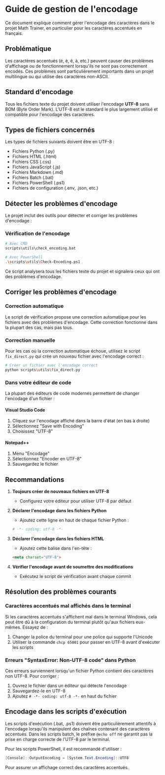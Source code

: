 # Guide de gestion de l'encodage

Ce document explique comment gérer l'encodage des caractères dans le projet Math Trainer, en particulier pour les caractères accentués en français.

## Problématique

Les caractères accentués (é, è, ê, à, etc.) peuvent causer des problèmes d'affichage ou de fonctionnement lorsqu'ils ne sont pas correctement encodés. Ces problèmes sont particulièrement importants dans un projet multilingue ou qui utilise des caractères non-ASCII.

## Standard d'encodage

Tous les fichiers texte du projet doivent utiliser l'encodage **UTF-8** sans BOM (Byte Order Mark). L'UTF-8 est le standard le plus largement utilisé et compatible pour l'encodage des caractères.

## Types de fichiers concernés

Les types de fichiers suivants doivent être en UTF-8 :
- Fichiers Python (.py)
- Fichiers HTML (.html)
- Fichiers CSS (.css)
- Fichiers JavaScript (.js)
- Fichiers Markdown (.md)
- Fichiers Batch (.bat)
- Fichiers PowerShell (.ps1)
- Fichiers de configuration (.env, .json, etc.)

## Détecter les problèmes d'encodage

Le projet inclut des outils pour détecter et corriger les problèmes d'encodage :

### Vérification de l'encodage

```bash
# Avec CMD
scripts\utils\check_encoding.bat

# Avec PowerShell
.\scripts\utils\Check-Encoding.ps1
```

Ce script analysera tous les fichiers texte du projet et signalera ceux qui ont des problèmes d'encodage.

## Corriger les problèmes d'encodage

### Correction automatique

Le script de vérification propose une correction automatique pour les fichiers avec des problèmes d'encodage. Cette correction fonctionne dans la plupart des cas, mais pas tous.

### Correction manuelle

Pour les cas où la correction automatique échoue, utilisez le script `fix_direct.py` qui crée un nouveau fichier avec l'encodage correct :

```bash
# Créer un fichier avec l'encodage correct
python scripts\utils\fix_direct.py
```

### Dans votre éditeur de code

La plupart des éditeurs de code modernes permettent de changer l'encodage d'un fichier :

#### Visual Studio Code
1. Cliquez sur l'encodage affiché dans la barre d'état (en bas à droite)
2. Sélectionnez "Save with Encoding"
3. Choisissez "UTF-8"

#### Notepad++
1. Menu "Encodage"
2. Sélectionnez "Encoder en UTF-8"
3. Sauvegardez le fichier

## Recommandations

1. **Toujours créer de nouveaux fichiers en UTF-8**
   - Configurez votre éditeur pour utiliser UTF-8 par défaut

2. **Déclarer l'encodage dans les fichiers Python**
   - Ajoutez cette ligne en haut de chaque fichier Python :
   ```python
   # -*- coding: utf-8 -*-
   ```

3. **Déclarer l'encodage dans les fichiers HTML**
   - Ajoutez cette balise dans l'en-tête :
   ```html
   <meta charset="UTF-8">
   ```

4. **Vérifier l'encodage avant de soumettre des modifications**
   - Exécutez le script de vérification avant chaque commit

## Résolution des problèmes courants

### Caractères accentués mal affichés dans le terminal

Si les caractères accentués s'affichent mal dans le terminal Windows, cela peut être dû à la configuration du terminal plutôt qu'aux fichiers eux-mêmes. Essayez de :

1. Changer la police du terminal pour une police qui supporte l'Unicode
2. Utiliser la commande `chcp 65001` pour passer en UTF-8 avant d'exécuter les scripts

### Erreurs "SyntaxError: Non-UTF-8 code" dans Python

Ces erreurs surviennent lorsqu'un fichier Python contient des caractères non UTF-8. Pour corriger :

1. Ouvrez le fichier dans un éditeur qui détecte l'encodage
2. Sauvegardez-le en UTF-8
3. Ajoutez `# -*- coding: utf-8 -*-` en haut du fichier

## Encodage dans les scripts d'exécution

Les scripts d'exécution (.bat, .ps1) doivent être particulièrement attentifs à l'encodage lorsqu'ils manipulent des chaînes contenant des caractères accentués. Dans les scripts batch, le préfixe `@echo off` ne garantit pas la prise en charge correcte de l'UTF-8 par le terminal.

Pour les scripts PowerShell, il est recommandé d'utiliser :

```powershell
[Console]::OutputEncoding = [System.Text.Encoding]::UTF8
```

Pour assurer un affichage correct des caractères accentués. 